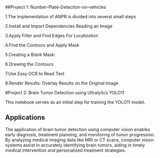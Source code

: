 ##Project 1: Number-Plate-Detection-on-vehicles

1.The implementation of ANPR is 
divided into several small steps

2.Install and Import Dependencies
Reading an Image

3.Apply Filter and Find Edges For Localization

4.Find the Contours and Apply Mask

5.Creating a Blank Mask:

6.Drawing the Contours

7.Use Easy OCR to Read Text

8.Render Results: Overlay Results on the Original Image

#Project 2: Brain Tumor Detection using Ultralytics YOLO11


This notebook serves as an initial step for training the YOLO11 model.
## Applications

The application of brain tumor detection using computer vision enables early diagnosis, treatment planning, and monitoring of tumor progression. 
By analyzing medical imaging data like MRI or CT scans, computer vision systems assist in accurately identifying brain tumors, aiding in timely medical intervention and personalized treatment strategies.
